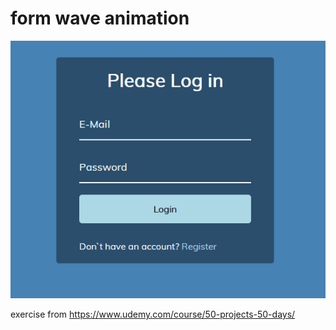 # form wave animation

![Form wave animation](./form-wave-animation.gif)

exercise from https://www.udemy.com/course/50-projects-50-days/
